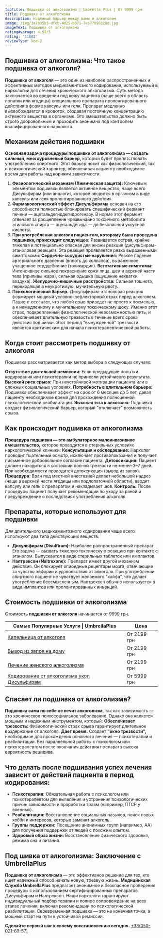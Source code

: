```yaml
---
tabTitle: Подшивка от алкоголизма | Umbrella Plus | От 9999 грн
title: Подшивка от алкоголизма
description: Надёжный барьер между вами и алкоголем
image: /img/3a7b35b3-dfeb-4d25-b871-7eb77098320d.jpg
imageText: Подшивка от алкоголизма
ratingAvarage: 4.98/5
rating: '11002'
reviewType: kod-2
---
```


## Подшивка от алкоголизма: Что такое подшивка от алкоголя?

**Подшивка от алкоголя** — это один из наиболее распространенных и эффективных методов медикаментозного кодирования, используемый в наркологии для лечения хронического алкоголизма. Суть метода заключается во введении под кожу пациента (чаще всего в область лопатки или ягодицы) специального препарата пролонгированного действия в форме капсулы или геля. Препарат медленно высвобождается в кровоток, создавая постоянную концентрацию активного вещества в организме. Это вмешательство должно быть строго добровольным и проходить анонимно под контролем квалифицированного нарколога.

## Механизм действия подшивки

**Основная задача процедуры подшивки от алкоголизма — создать сильный, многоуровневый барьер,** который будет препятствовать употреблению спиртного. Этот барьер носит как физиологический, так и психологический характер, обеспечивая пациенту необходимое время для работы над корнями зависимости.

1. **Физиологический механизм (Химическая защита):** Ключевым элементом подшивки является активное вещество, чаще всего Дисульфирам (или аналоги), которое вводится в организм в виде капсулы или геля пролонгированного действия.
2. **Фармакологический эффект Дисульфирама** основан на его способности полностью блокировать специфический фермент печени — ацетальдегиддегидрогеназу. В норме этот фермент отвечает за расщепление чрезвычайно токсичного метаболита этилового спирта — ацетальдегида — до безопасной уксусной кислоты.
3. **При употреблении алкоголя пациентом, которому была проведена подшивка, происходит следующее:** Развивается острая, крайне тяжелая и потенциально опасная для жизни реакция (дисульфирам-этаноловая реакция). Эта реакция проявляется резко выраженными симптомами: **Сердечно-сосудистые нарушения:** Резкое падение артериального давления (вплоть до коллапса), выраженное учащенное сердцебиение (тахикардия). **Вегетативные симптомы:** Интенсивное сильное покраснение кожи лица, шеи и верхней части тела (приливы жара), сильная одышка (ощущение нехватки воздуха). **Желудочно-кишечные расстройства:** Сильная тошнота, переходящая в неукротимую, мучительную рвоту.
4. **Психологический барьер.** Дисульфирам-этаноловая реакция формирует мощный условно-рефлекторный страх перед алкоголем. Пациент осознает, что любой срыв приведет не просто к похмелью, а к немедленному и мучительному токсическому шоку. Именно этот страх, подкрепленный физиологической невозможностью пить, и обеспечивает длительную трезвость в течение всего срока действия подшивки. Этот период "вынужденной" трезвости является критическим для начала психотерапевтической работы.

## Когда стоит рассмотреть подшивку от алкоголя

Подшивка рассматривается как метод выбора в следующих случаях:

**Отсутствие длительной ремиссии:** Если предыдущие попытки кодирования или психотерапии не принесли устойчивого результата.
**Высокий риск срыва:** При неустойчивой мотивации пациента или в сложных социальных условиях.
**Потребность в длительном барьере:** Подшивка обеспечивает эффект на срок от 6 месяцев до 5 лет, давая пациенту необходимое время для прохождения полноценной психологической реабилитации.
**Высокая тяга к алкоголю:** Подшивка создает физиологический барьер, который "отключает" возможность срыва.

## Как происходит подшивка от алкоголизма

**Процедура подшивки — это амбулаторное малоинвазивное вмешательство,** которое проводится в стерильных условиях наркологической клиники:
**Консультация и обследование:** Нарколог проводит тщательный осмотр, исключает противопоказания и получает письменное добровольное согласие пациента.
**Детоксикация:** Пациент должен находиться в состоянии полной трезвости не менее 3–7 дней. При необходимости проводится детоксикация (вывод из запоя).
**Процедура:** Врач под местной анестезией делает небольшой надрез (чаще в верхней части ягодицы или подлопаточной области), вводит капсулу или гель с препаратом и накладывает шов.
**Контроль:** После процедуры пациент получает рекомендации по уходу за раной и предупреждение о последствиях употребления алкоголя.

## Препараты, которые используют для подшивки

Для длительного медикаментозного кодирования чаще всего используют два типа действующих веществ:

* **Дисульфирам (Disulfiram):** Наиболее распространенный препарат. Его задача — вызвать тяжелую токсическую реакцию при контакте с этанолом. Выпускается в виде стерильных таблеток или имплантов.
* **Налтрексон (Naltrexone):** Препарат имеет другой механизм действия. Он блокирует опиоидные рецепторы мозга, отвечающие за чувство эйфории и удовольствия от алкоголя. При употреблении спиртного пациент не чувствует желаемого "кайфа", что делает употребление бессмысленным. Налтрексон обычно используется в виде имплантов или пролонгированных инъекций.

## Стоимость подшивки от алкоголизма

Стоимость **подшивки от алкоголя** начинается от 9999 грн.

| Самые Популярные Услуги \| UmbrellaPlus                                                       | Цена        |
| --------------------------------------------------------------------------------------------- | ----------- |
| [Капельница от алкоголя](kapelnica-ot-alkogolia-UmbrellaPlus)                                 | От 2199 грн |
| [Вывод из запоя на дому](Vivod-iz-zapoia-na-domy-UmbrellaPlus)                                | От 2199 грн |
| [Лечение женского алкоголизма](lechenie-jenskogo-alkogolizma-umbrellaplus)                    | От 2199 грн |
| [Кодирование от алкоголизма укол Дисульфирам](kodirovka-ot-alkogolia-disulfiram-umbrellaplus) | От 5999 грн |

## Спасает ли подшивка от алкоголизма?

**Подшивка сама по себе не лечит алкоголизм,** так как зависимость — это хроническое психосоциальное заболевание. Однако она является мощным и надежным инструментом, который: **Обеспечивает трезвость:** Физиологический страх срыва гарантирует длительное воздержание от алкоголя. **Дает время:** Создает **"окно трезвости",** необходимое для прохождения основного лечения — психотерапии и реабилитации. Без параллельной работы с психологом или психотерапевтом после окончания действия препарата высока вероятность рецидива.

## Что делать после подшивания успех лечения зависит от действий пациента в период кодирования:

* **Психотерапия:** Обязательная работа с психологом или психотерапевтом для выявления и устранения психологических причин зависимости и проработки травм (например, ПТСР у военных).
* **Реабилитация:** Восстановление социальных навыков, поиск новых хобби и интересов, которые заменят алкоголь.
* **Группы поддержки:** Посещение анонимных групп (например, АА) для получения поддержки от людей с похожим опытом.
* **Здоровый образ жизни:** Восстановление физического здоровья, режима сна и питания.

## Под шивка от алкоголизма: Заключение с UmbrellaPlus

**Подшивка от алкоголизма** — это эффективное решение для тех, кто ищет надежный способ начать новую, трезвую жизнь. **Медицинская Служба UmbrellaPlus** предлагает анонимное и безопасное проведение процедуры с использованием сертифицированных препаратов Дисульфирам и Налтрексон. Наши наркологи гарантируют индивидуальный подбор терапии и полное сопровождение на всех этапах лечения, включая рекомендации по психологической реабилитации. Своевременная подшивка — это не конечная точка, а мощный старт на пути к устойчивой ремиссии.

**Сделайте первый шаг к своему восстановлению сегодня.** [+38(050-021-69-57)](tel:0500216957)
